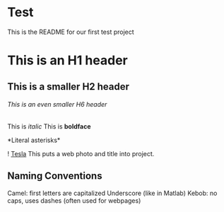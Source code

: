 # Test
This is the README for our first test project

# This is an H1 header
## This is a smaller H2 header
###### This is an even smaller H6 header

This is *italic*
This is **boldface**

\*Literal asterisks\*

! [Tesla](http://historyloversclub.com/wp-content/uploads/2016/02/56bee50414a141792479d64fdd80593a.jpg)
This puts a web photo and title into project.

## Naming Conventions
Camel: first letters are capitalized 
Underscore (like in Matlab)
Kebob: no caps, uses dashes (often used for webpages)
